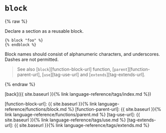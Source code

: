 `block`
=======

{% raw %}

Declare a section as a reusable block.

````twig
{% block "foo" %}
{% endblock %}
````

Block names should consist of alphanumeric characters, and underscores. Dashes are not permitted.

> See also [`block`][function-block-url] function, [`parent`][function-parent-url], [`use`][tag-use-url] and [`extends`][tag-extends-url].

{% endraw %}

[back]({{ site.baseurl }}{% link language-reference/tags/index.md %})

[function-block-url]: {{ site.baseurl }}{% link language-reference/functions/block.md %}
[function-parent-url]: {{ site.baseurl }}{% link language-reference/functions/parent.md %}
[tag-use-url]: {{ site.baseurl }}{% link language-reference/tags/use.md %}
[tag-extends-url]: {{ site.baseurl }}{% link language-reference/tags/extends.md %}

